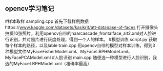 ## opencv学习笔记

#样本取样
sampling.cpp
首先下载样例数据https://www.kaggle.com/datasets/kasikrit/att-database-of-faces
打开摄像头拍摄10张照片，利用opencv自带的haarcascade_frontalface_alt2.xml对人脸进行识别，并对照片进行灰度处理，得到一个人的样本。
#模型训练
script.py
获取每个样本的路径，以及lable
train.cpp
用opencv自带的模型对样本训练，得到3种模型文件MyFaceFisherModel.xml、MyFaceLBPHModel.xml、MyFacePCAModel.xml
#人脸识别
main.cpp
随便选一种模型进行人脸识别，我选的MyFaceLBPHModel.xml（准确率最高）
